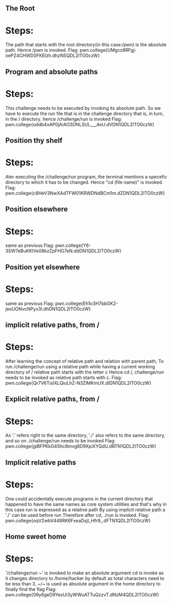 ## **The Root**
# Steps: 
The path that starts with the root directory(in this case:/pwn) is the absolute path. Hence /pwn is invoked.
     Flag: pwn.college{UMgcz8RFgj-oePZ4CHWD0FKElzh.dhzN5QDL2ITO0czW}
## **Program and absolute paths**
# Steps: 
This challenge needs to be executed by invoking its absolute path.
So we have to execute the run file that is in the challenge directory that is, in turn, in the / directory.
hence /challenge/run is invoked
     Flag: pwn.college{oddb4xAP0jAiAO3DNLSUL___4eU.dVDN1QDL2ITO0czW}
## **Position thy shelf**
# Steps: 
Ater executing the /challenge/run program, the terminal mentions a specefic directory to which it has to be changed. Hence "cd (file name)" is invoked.
     Flag: pwn.college{c8HeV3NwXAdTFW01KRWDNdBCm1m.dZDN1QDL2ITO0czW}
## **Position elsewhere**
# Steps:
same as previous
     Flag: pwn.college{Y6-3SW7eBuKKIVe08kzZpFHG7eN.ddDN1QDL2ITO0czW}
## **Position yet elsewhere**
# Steps:
same as previous
     Flag: pwn.college{Eh1o3H7bbGK2-jeoUONvcNPyx3l.dhDN1QDL2ITO0czW}
## **implicit relative paths, from /**
# Steps: 
After learning the concept of relative path and relation with parent path,
To run /challenge/run using a relative path while having a current working directory of /
relative path starts with the letter c
Hence cd /, challenge/run needs to be invoked as relative path starts with c.
     Flag: pwn.college{Qr7V6TisIXLQiuLhZ-N3ZlMKmUX.dlDN1QDL2ITO0czW}
## **Explicit relative paths, from /**
# Steps: 
As '.' refers right to the same directory,
'./' also refers to the same directory, and so on
./challenge/run needs to be invoked
     Flag: pwn.college{giBFPKkG4Shc8mvg8D9XpiXYQdU.dBTN1QDL2ITO0czW}
## **Implicit relative paths**
# Steps: 
One could accidentally execute programs in the current directory that happened to have the same names as core system utilities and that's why in this case run is expressed as a relative path
By using implicit relative path a './' can be used before run
Therefore after cd, ./run is invoked.
     Flag: pwn.college{oqV2wbV448RK6FxeaDsjI_Hfr9_.dFTN1QDL2ITO0czW}
## **Home sweet home**
# Steps: 
'/challenge/run ~' is invoked to make an absolute argument
cd is invoke as it changes directory to /home/hacker by default
as total characters need to be less than 3, ~/~ is used as absolute argument in the home directory to finally find the flag
     Flag: pwn.college{09y6geD9YesUi3yWWuATTuQzzvT.dNzM4QDL2ITO0czW}
